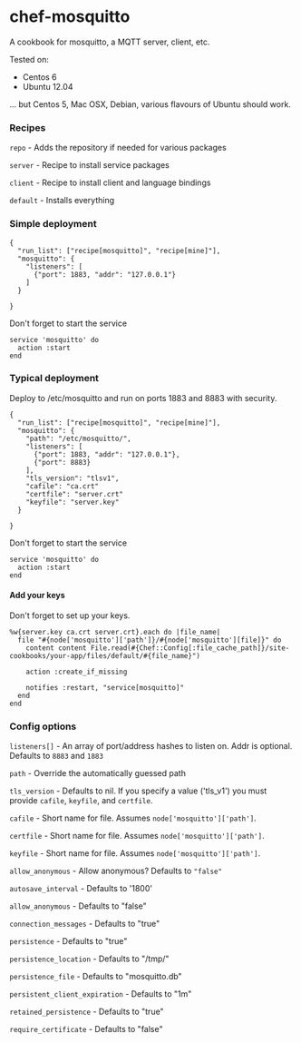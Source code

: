 chef-mosquitto
==============

A cookbook for mosquitto, a MQTT server, client, etc.

Tested on:

 * Centos 6
 * Ubuntu 12.04

... but Centos 5, Mac OSX, Debian, various flavours of Ubuntu should work.


### Recipes

```repo``` - Adds the repository if needed for various packages

```server``` - Recipe to install service packages

```client``` - Recipe to install client and language bindings

```default``` - Installs everything


### Simple deployment

```
{
  "run_list": ["recipe[mosquitto]", "recipe[mine]"],
  "mosquitto": {
    "listeners": [
      {"port": 1883, "addr": "127.0.0.1"}
    ]
  }

}
```

Don't forget to start the service
```
service 'mosquitto' do
  action :start
end
```

### Typical deployment

Deploy to /etc/mosquitto and run on ports 1883 and 8883 with security.

```
{
  "run_list": ["recipe[mosquitto]", "recipe[mine]"],
  "mosquitto": {
    "path": "/etc/mosquitto/",
    "listeners": [
      {"port": 1883, "addr": "127.0.0.1"}, 
      {"port": 8883}
    ],
    "tls_version": "tlsv1",
    "cafile": "ca.crt"
    "certfile": "server.crt"
    "keyfile": "server.key"
  }

}
```

Don't forget to start the service
```
service 'mosquitto' do
  action :start
end
```

#### Add your keys

Don't forget to set up your keys.

```
%w{server.key ca.crt server.crt}.each do |file_name|
  file "#{node['mosquitto']['path']}/#{node['mosquitto'][file]}" do
    content content File.read(#{Chef::Config[:file_cache_path]}/site-cookbooks/your-app/files/default/#{file_name}")

    action :create_if_missing

    notifies :restart, "service[mosquitto]"
  end
end
```


### Config options

```listeners[]``` - An array of port/address hashes to listen on. Addr is optional. Defaults to ```8883``` and ```1883```

```path``` - Override the automatically guessed path

```tls_version``` - Defaults to nil. If you specify a value ('tls_v1') you must provide ```cafile```, ```keyfile```, and ```certfile```.

```cafile``` - Short name for file. Assumes ```node['mosquitto']['path']```.

```certfile``` - Short name for file. Assumes ```node['mosquitto']['path']```.

```keyfile``` - Short name for file. Assumes ```node['mosquitto']['path']```.

```allow_anonymous``` - Allow anonymous? Defaults to ```"false"```

```autosave_interval``` - Defaults to '1800'

```allow_anonymous``` - Defaults to "false"

```connection_messages``` - Defaults to "true"

```persistence``` - Defaults to "true"

```persistence_location``` - Defaults to "/tmp/"

```persistence_file``` - Defaults to "mosquitto.db"

```persistent_client_expiration``` - Defaults to "1m"

```retained_persistence``` - Defaults to "true"

```require_certificate``` - Defaults to "false"